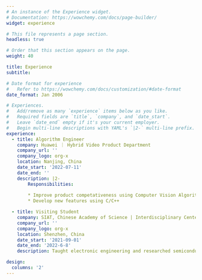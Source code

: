 ```yaml
---
# An instance of the Experience widget.
# Documentation: https://wowchemy.com/docs/page-builder/
widget: experience

# This file represents a page section.
headless: true

# Order that this section appears on the page.
weight: 40

title: Experience
subtitle:

# Date format for experience
#   Refer to https://wowchemy.com/docs/customization/#date-format
date_format: Jan 2006

# Experiences.
#   Add/remove as many `experience` items below as you like.
#   Required fields are `title`, `company`, and `date_start`.
#   Leave `date_end` empty if it's your current employer.
#   Begin multi-line descriptions with YAML's `|2-` multi-line prefix.
experience:
  - title: Algorithm Engineer
    company: Huawei ｜ Hybrid Video Product Department
    company_url: ''
    company_logo: org-x
    location: Nanjing, China
    date_start: '2022-07-11'
    date_end: ''
    description: |2-
        Responsibilities: 
        
        * Improve product competativeness using Computer Vision Algorithms
        * Develop new features using C/C++

  - title: Visiting Student
    company: SIAT, Chinese Academy of Science | Interdisciplinary Center for Brain Information
    company_url: ''
    company_logo: org-x
    location: Shenzhen, China
    date_start: '2021-09-01'
    date_end: '2022-6-8'
    description: Taught electronic engineering and researched semiconductor physics.

design:
  columns: '2'
---
```

